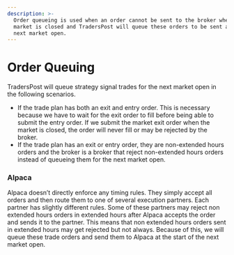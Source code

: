 ```yaml
---
description: >-
  Order queueing is used when an order cannot be sent to the broker when the
  market is closed and TradersPost will queue these orders to be sent at the
  next market open.
---
```


# Order Queuing

TradersPost will queue strategy signal trades for the next market open in the following scenarios.

* If the trade plan has both an exit and entry order. This is necessary because we have to wait for the exit order to fill before being able to submit the entry order. If we submit the market exit order when the market is closed, the order will never fill or may be rejected by the broker.
* If the trade plan has an exit or entry order, they are non-extended hours orders and the broker is a broker that reject non-extended hours orders instead of queueing them for the next market open.

### Alpaca

Alpaca doesn’t directly enforce any timing rules. They simply accept all orders and then route them to one of several execution partners. Each partner has slightly different rules. Some of these partners may reject non extended hours orders in extended hours after Alpaca accepts the order and sends it to the partner. This means that non extended hours orders sent in extended hours may get rejected but not always. Because of this, we will queue these trade orders and send them to Alpaca at the start of the next market open.
